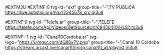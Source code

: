 #EXTM3U 
#EXTINF:0 tvg-id="ext" group-title="-",TV PUBLICA
https://live.autistici.org/hls/12345678_src.m3u8

#EXTINF:0 tvg-id="Telefe.ar" group-title="-",TELEFE  
https://telefe.com/Api/Videos/GetSourceUrl/694564/0/HLS?.m3u8

#EXTINF:-1 tvg-id="Canal10Cordoba.ar" tvg-logo="https://i.imgur.com/dQ86x7V.png" group-title="-",Canal 10 Córdoba 
https://stream.arcast.live/canal10/ngrp:canal10_all/playlist.m3u8












